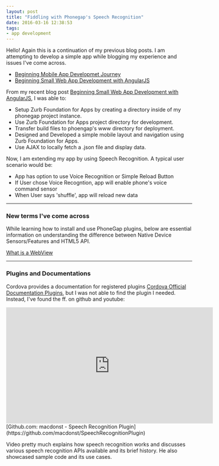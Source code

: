 ```yaml
---
layout: post
title: "Fiddling with Phonegap's Speech Recognition"
date: 2016-03-16 12:38:53
tags:
- app development
---
```


Hello! Again this is a continuation of my previous blog posts. I am attempting to develop a simple app while blogging my experience and issues I've come across.

- [Beginning Mobile App Developmet Journey](/Beginning-mobile-app-development-journey)
- [Beginning Small Web App Development with AngularJS](/Beginning-Small-Web-App-Development-with-AngularJS)

From my recent blog post [Beginning Small Web App Development with AngularJS](/Beginning-Small-Web-App-Development-with-AngularJS), I was able to:

- Setup Zurb Foundation for Apps by creating a directory inside of my phonegap project instance.
- Use Zurb Foundation for Apps project directory for development.
- Transfer build files to phoengap's www directory for deployment.
- Designed and Developed a simple mobile layout and navigation using Zurb Foundation for Apps.
- Use AJAX to locally fetch a .json file and display data.

Now, I am extending my app by using Speech Recognition. A typical user scenario would be:

- App has option to use Voice Recognition or Simple Reload Button
- If User chose Voice Recogntion, app will enable phone's voice command sensor
- When User says 'shuffle', app will reload new data

-----

### New terms I've come across

While learning how to install and use PhoneGap plugins, below are essential information on understanding the difference between Native Device Sensors/Features and HTML5 API.

[What is a WebView](http://developer.telerik.com/featured/what-is-a-webview/)

-----

### Plugins and Documentations

Cordova provides a documentation for registered plugins [Cordova Official Documentation Plugins](http://cordova.apache.org/plugins/), but I was not able to find the plugin I needed. Instead, I've found the ff. on github and youtube:

<iframe width="560" height="315" src="https://www.youtube.com/embed/oXiel-iZOos" frameborder="0" allowfullscreen></iframe>
[Github.com: macdonst - Speech Recognition Plugin](https://github.com/macdonst/SpeechRecognitionPlugin)

Video pretty much explains how speech recognition works and discusses various speech recognition APIs available and its brief history. He also showcased sample code and its use cases.
